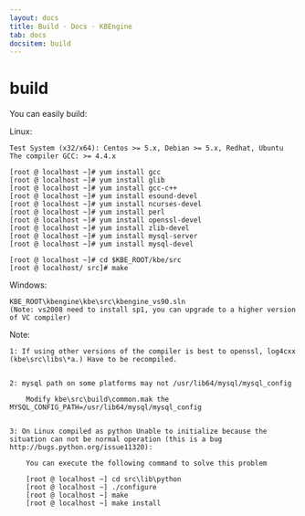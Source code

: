 ```yaml
---
layout: docs
title: Build · Docs · KBEngine
tab: docs
docsitem: build
---
```


build
==============

You can easily build:

Linux:

	Test System (x32/x64): Centos >= 5.x, Debian >= 5.x, Redhat, Ubuntu
	The compiler GCC: >= 4.4.x

	[root @ localhost ~]# yum install gcc  
	[root @ localhost ~]# yum install glib  
	[root @ localhost ~]# yum install gcc-c++  
	[root @ localhost ~]# yum install esound-devel  
	[root @ localhost ~]# yum install ncurses-devel 
	[root @ localhost ~]# yum install perl 
	[root @ localhost ~]# yum install openssl-devel 
	[root @ localhost ~]# yum install zlib-devel 
	[root @ localhost ~]# yum install mysql-server
	[root @ localhost ~]# yum install mysql-devel 

	[root @ localhost ~]# cd $KBE_ROOT/kbe/src
	[root @ localhost/ src]# make

Windows:

	KBE_ROOT\kbengine\kbe\src\kbengine_vs90.sln
	(Note: vs2008 need to install sp1, you can upgrade to a higher version of VC compiler)


Note: 

	1: If using other versions of the compiler is best to openssl, log4cxx (kbe\src\libs\*a.) Have to be recompiled.


	2: mysql path on some platforms may not /usr/lib64/mysql/mysql_config

		Modify kbe\src\build\common.mak the MYSQL_CONFIG_PATH=/usr/lib64/mysql/mysql_config


	3: On Linux compiled as python Unable to initialize because the situation can not be normal operation (this is a bug http://bugs.python.org/issue11320):
		
		You can execute the following command to solve this problem

		[root @ localhost ~] cd src\lib\python
		[root @ localhost ~] ./configure
		[root @ localhost ~] make
		[root @ localhost ~] make install

